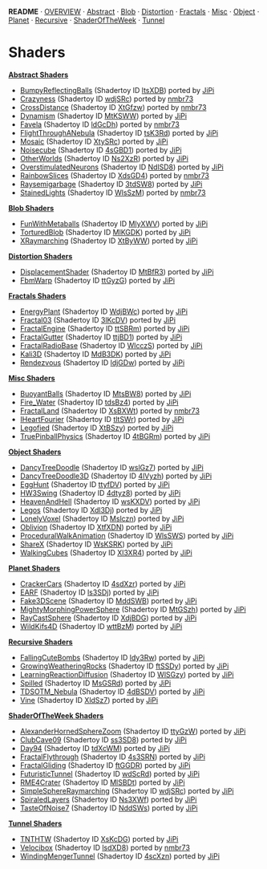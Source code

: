 
  <!--                                                             -->
  <!--           THIS IS AN AUTOMATICALLY GENERATED FILE           -->
  <!--                                                             -->
  <!--                  D O   N O T   E D I T ! ! !                -->
  <!--                                                             -->
  <!--  ALL CHANGES WILL BE OVERWRITTEN WITHOUT ANY FURTHER NOTICE -->
  <!--                                                             -->


**README** · [OVERVIEW](OVERVIEW.md) · [Abstract](Abstract/README.md) · [Blob](Blob/README.md) · [Distortion](Distortion/README.md) · [Fractals](Fractals/README.md) · [Misc](Misc/README.md) · [Object](Object/README.md) · [Planet](Planet/README.md) · [Recursive](Recursive/README.md) · [ShaderOfTheWeek](ShaderOfTheWeek/README.md) · [Tunnel](Tunnel/README.md)

# Shaders



**[Abstract Shaders](Abstract/README.md)**
- [BumpyReflectingBalls](Abstract/BumpyReflectingBalls.md) (Shadertoy ID [ltsXDB](https://www.shadertoy.com/view/ltsXDB)) ported by [JiPi](../Site/Profiles/JiPi.md)
- [Crazyness](Abstract/Crazyness.md) (Shadertoy ID [wdjSRc](https://www.shadertoy.com/view/wdjSRc)) ported by [nmbr73](../Site/Profiles/nmbr73.md)
- [CrossDistance](Abstract/CrossDistance.md) (Shadertoy ID [XtGfzw](https://www.shadertoy.com/view/XtGfzw)) ported by [nmbr73](../Site/Profiles/nmbr73.md)
- [Dynamism](Abstract/Dynamism.md) (Shadertoy ID [MtKSWW](https://www.shadertoy.com/view/MtKSWW)) ported by [JiPi](../Site/Profiles/JiPi.md)
- [Favela](Abstract/Favela.md) (Shadertoy ID [ldGcDh](https://www.shadertoy.com/view/ldGcDh)) ported by [nmbr73](../Site/Profiles/nmbr73.md)
- [FlightThroughANebula](Abstract/FlightThroughANebula.md) (Shadertoy ID [tsK3Rd](https://www.shadertoy.com/view/tsK3Rd)) ported by [JiPi](../Site/Profiles/JiPi.md)
- [Mosaic](Abstract/Mosaic.md) (Shadertoy ID [XtySRc](https://www.shadertoy.com/view/XtySRc)) ported by [JiPi](../Site/Profiles/JiPi.md)
- [Noisecube](Abstract/Noisecube.md) (Shadertoy ID [4sGBD1](https://www.shadertoy.com/view/4sGBD1)) ported by [JiPi](../Site/Profiles/JiPi.md)
- [OtherWorlds](Abstract/OtherWorlds.md) (Shadertoy ID [Ns2XzR](https://www.shadertoy.com/view/Ns2XzR)) ported by [JiPi](../Site/Profiles/JiPi.md)
- [OverstimulatedNeurons](Abstract/OverstimulatedNeurons.md) (Shadertoy ID [NdlSD8](https://www.shadertoy.com/view/NdlSD8)) ported by [JiPi](../Site/Profiles/JiPi.md)
- [RainbowSlices](Abstract/RainbowSlices.md) (Shadertoy ID [XdsGD4](https://www.shadertoy.com/view/XdsGD4)) ported by [nmbr73](../Site/Profiles/nmbr73.md)
- [Raysemigarbage](Abstract/Raysemigarbage.md) (Shadertoy ID [3tdSW8](https://www.shadertoy.com/view/3tdSW8)) ported by [JiPi](../Site/Profiles/JiPi.md)
- [StainedLights](Abstract/StainedLights.md) (Shadertoy ID [WlsSzM](https://www.shadertoy.com/view/WlsSzM)) ported by [nmbr73](../Site/Profiles/nmbr73.md)


**[Blob Shaders](Blob/README.md)**
- [FunWithMetaballs](Blob/FunWithMetaballs.md) (Shadertoy ID [MlyXWV](https://www.shadertoy.com/view/MlyXWV)) ported by [JiPi](../Site/Profiles/JiPi.md)
- [TorturedBlob](Blob/TorturedBlob.md) (Shadertoy ID [MlKGDK](https://www.shadertoy.com/view/MlKGDK)) ported by [JiPi](../Site/Profiles/JiPi.md)
- [XRaymarching](Blob/XRaymarching.md) (Shadertoy ID [XtByWW](https://www.shadertoy.com/view/XtByWW)) ported by [JiPi](../Site/Profiles/JiPi.md)


**[Distortion Shaders](Distortion/README.md)**
- [DisplacementShader](Distortion/DisplacementShader.md) (Shadertoy ID [MtBfR3](https://www.shadertoy.com/view/MtBfR3)) ported by [JiPi](../Site/Profiles/JiPi.md)
- [FbmWarp](Distortion/FbmWarp.md) (Shadertoy ID [ttGyzG](https://www.shadertoy.com/view/ttGyzG)) ported by [JiPi](../Site/Profiles/JiPi.md)


**[Fractals Shaders](Fractals/README.md)**
- [EnergyPlant](Fractals/EnergyPlant.md) (Shadertoy ID [WdjBWc](https://www.shadertoy.com/view/WdjBWc)) ported by [JiPi](../Site/Profiles/JiPi.md)
- [Fractal03](Fractals/Fractal03.md) (Shadertoy ID [3lKcDV](https://www.shadertoy.com/view/3lKcDV)) ported by [JiPi](../Site/Profiles/JiPi.md)
- [FractalEngine](Fractals/FractalEngine.md) (Shadertoy ID [ttSBRm](https://www.shadertoy.com/view/ttSBRm)) ported by [JiPi](../Site/Profiles/JiPi.md)
- [FractalGutter](Fractals/FractalGutter.md) (Shadertoy ID [ttjBD1](https://www.shadertoy.com/view/ttjBD1)) ported by [JiPi](../Site/Profiles/JiPi.md)
- [FractalRadioBase](Fractals/FractalRadioBase.md) (Shadertoy ID [WlcczS](https://www.shadertoy.com/view/WlcczS)) ported by [JiPi](../Site/Profiles/JiPi.md)
- [Kali3D](Fractals/Kali3D.md) (Shadertoy ID [MdB3DK](https://www.shadertoy.com/view/MdB3DK)) ported by [JiPi](../Site/Profiles/JiPi.md)
- [Rendezvous](Fractals/Rendezvous.md) (Shadertoy ID [ldjGDw](https://www.shadertoy.com/view/ldjGDw)) ported by [JiPi](../Site/Profiles/JiPi.md)


**[Misc Shaders](Misc/README.md)**
- [BuoyantBalls](Misc/BuoyantBalls.md) (Shadertoy ID [MtsBW8](https://www.shadertoy.com/view/MtsBW8)) ported by [JiPi](../Site/Profiles/JiPi.md)
- [Fire_Water](Misc/Fire_Water.md) (Shadertoy ID [tdsBz4](https://www.shadertoy.com/view/tdsBz4)) ported by [JiPi](../Site/Profiles/JiPi.md)
- [FractalLand](Misc/FractalLand.md) (Shadertoy ID [XsBXWt](https://www.shadertoy.com/view/XsBXWt)) ported by [nmbr73](../Site/Profiles/nmbr73.md)
- [IHeartFourier](Misc/IHeartFourier.md) (Shadertoy ID [tltSWr](https://www.shadertoy.com/view/tltSWr)) ported by [JiPi](../Site/Profiles/JiPi.md)
- [Legofied](Misc/Legofied.md) (Shadertoy ID [XtBSzy](https://www.shadertoy.com/view/XtBSzy)) ported by [JiPi](../Site/Profiles/JiPi.md)
- [TruePinballPhysics](Misc/TruePinballPhysics.md) (Shadertoy ID [4tBGRm](https://www.shadertoy.com/view/4tBGRm)) ported by [JiPi](../Site/Profiles/JiPi.md)


**[Object Shaders](Object/README.md)**
- [DancyTreeDoodle](Object/DancyTreeDoodle.md) (Shadertoy ID [wslGz7](https://www.shadertoy.com/view/wslGz7)) ported by [JiPi](../Site/Profiles/JiPi.md)
- [DancyTreeDoodle3D](Object/DancyTreeDoodle3D.md) (Shadertoy ID [4lVyzh](https://www.shadertoy.com/view/4lVyzh)) ported by [JiPi](../Site/Profiles/JiPi.md)
- [EggHunt](Object/EggHunt.md) (Shadertoy ID [ttyfDV](https://www.shadertoy.com/view/ttyfDV)) ported by [JiPi](../Site/Profiles/JiPi.md)
- [HW3Swing](Object/HW3Swing.md) (Shadertoy ID [4dtyz8](https://www.shadertoy.com/view/4dtyz8)) ported by [JiPi](../Site/Profiles/JiPi.md)
- [HeavenAndHell](Object/HeavenAndHell.md) (Shadertoy ID [wsKXDV](https://www.shadertoy.com/view/wsKXDV)) ported by [JiPi](../Site/Profiles/JiPi.md)
- [Legos](Object/Legos.md) (Shadertoy ID [Xdl3Dj](https://www.shadertoy.com/view/Xdl3Dj)) ported by [JiPi](../Site/Profiles/JiPi.md)
- [LonelyVoxel](Object/LonelyVoxel.md) (Shadertoy ID [Mslczn](https://www.shadertoy.com/view/Mslczn)) ported by [JiPi](../Site/Profiles/JiPi.md)
- [Oblivion](Object/Oblivion.md) (Shadertoy ID [XtfXDN](https://www.shadertoy.com/view/XtfXDN)) ported by [JiPi](../Site/Profiles/JiPi.md)
- [ProceduralWalkAnimation](Object/ProceduralWalkAnimation.md) (Shadertoy ID [WlsSWS](https://www.shadertoy.com/view/WlsSWS)) ported by [JiPi](../Site/Profiles/JiPi.md)
- [ShareX](Object/ShareX.md) (Shadertoy ID [WsKSRK](https://www.shadertoy.com/view/WsKSRK)) ported by [JiPi](../Site/Profiles/JiPi.md)
- [WalkingCubes](Object/WalkingCubes.md) (Shadertoy ID [Xl3XR4](https://www.shadertoy.com/view/Xl3XR4)) ported by [JiPi](../Site/Profiles/JiPi.md)


**[Planet Shaders](Planet/README.md)**
- [CrackerCars](Planet/CrackerCars.md) (Shadertoy ID [4sdXzr](https://www.shadertoy.com/view/4sdXzr)) ported by [JiPi](../Site/Profiles/JiPi.md)
- [EARF](Planet/EARF.md) (Shadertoy ID [ls3SDj](https://www.shadertoy.com/view/ls3SDj)) ported by [JiPi](../Site/Profiles/JiPi.md)
- [Fake3DScene](Planet/Fake3DScene.md) (Shadertoy ID [MddSWB](https://www.shadertoy.com/view/MddSWB)) ported by [JiPi](../Site/Profiles/JiPi.md)
- [MightyMorphingPowerSphere](Planet/MightyMorphingPowerSphere.md) (Shadertoy ID [MtGSzh](https://www.shadertoy.com/view/MtGSzh)) ported by [JiPi](../Site/Profiles/JiPi.md)
- [RayCastSphere](Planet/RayCastSphere.md) (Shadertoy ID [XdjBDG](https://www.shadertoy.com/view/XdjBDG)) ported by [JiPi](../Site/Profiles/JiPi.md)
- [WildKifs4D](Planet/WildKifs4D.md) (Shadertoy ID [wttBzM](https://www.shadertoy.com/view/wttBzM)) ported by [JiPi](../Site/Profiles/JiPi.md)


**[Recursive Shaders](Recursive/README.md)**
- [FallingCuteBombs](Recursive/FallingCuteBombs.md) (Shadertoy ID [ldy3Rw](https://www.shadertoy.com/view/ldy3Rw)) ported by [JiPi](../Site/Profiles/JiPi.md)
- [GrowingWeatheringRocks](Recursive/GrowingWeatheringRocks.md) (Shadertoy ID [ftSSDy](https://www.shadertoy.com/view/ftSSDy)) ported by [JiPi](../Site/Profiles/JiPi.md)
- [LearningReactionDiffusion](Recursive/LearningReactionDiffusion.md) (Shadertoy ID [WlSGzy](https://www.shadertoy.com/view/WlSGzy)) ported by [JiPi](../Site/Profiles/JiPi.md)
- [Spilled](Recursive/Spilled.md) (Shadertoy ID [MsGSRd](https://www.shadertoy.com/view/MsGSRd)) ported by [JiPi](../Site/Profiles/JiPi.md)
- [TDSOTM_Nebula](Recursive/TDSOTM_Nebula.md) (Shadertoy ID [4dBSDV](https://www.shadertoy.com/view/4dBSDV)) ported by [JiPi](../Site/Profiles/JiPi.md)
- [Vine](Recursive/Vine.md) (Shadertoy ID [XldSz7](https://www.shadertoy.com/view/XldSz7)) ported by [JiPi](../Site/Profiles/JiPi.md)


**[ShaderOfTheWeek Shaders](ShaderOfTheWeek/README.md)**
- [AlexanderHornedSphereZoom](ShaderOfTheWeek/AlexanderHornedSphereZoom.md) (Shadertoy ID [ttyGzW](https://www.shadertoy.com/view/ttyGzW)) ported by [JiPi](../Site/Profiles/JiPi.md)
- [ClubCave09](ShaderOfTheWeek/ClubCave09.md) (Shadertoy ID [ss3SD8](https://www.shadertoy.com/view/ss3SD8)) ported by [JiPi](../Site/Profiles/JiPi.md)
- [Day94](ShaderOfTheWeek/Day94.md) (Shadertoy ID [tdXcWM](https://www.shadertoy.com/view/tdXcWM)) ported by [JiPi](../Site/Profiles/JiPi.md)
- [FractalFlythrough](ShaderOfTheWeek/FractalFlythrough.md) (Shadertoy ID [4s3SRN](https://www.shadertoy.com/view/4s3SRN)) ported by [JiPi](../Site/Profiles/JiPi.md)
- [FractalGliding](ShaderOfTheWeek/FractalGliding.md) (Shadertoy ID [ftGGDR](https://www.shadertoy.com/view/ftGGDR)) ported by [JiPi](../Site/Profiles/JiPi.md)
- [FuturisticTunnel](ShaderOfTheWeek/FuturisticTunnel.md) (Shadertoy ID [wdScRd](https://www.shadertoy.com/view/wdScRd)) ported by [JiPi](../Site/Profiles/JiPi.md)
- [RME4Crater](ShaderOfTheWeek/RME4Crater.md) (Shadertoy ID [MlSBDt](https://www.shadertoy.com/view/MlSBDt)) ported by [JiPi](../Site/Profiles/JiPi.md)
- [SimpleSphereRaymarching](ShaderOfTheWeek/SimpleSphereRaymarching.md) (Shadertoy ID [wdjSRc](https://www.shadertoy.com/view/wdjSRc)) ported by [JiPi](../Site/Profiles/JiPi.md)
- [SpiraledLayers](ShaderOfTheWeek/SpiraledLayers.md) (Shadertoy ID [Ns3XWf](https://www.shadertoy.com/view/Ns3XWf)) ported by [JiPi](../Site/Profiles/JiPi.md)
- [TasteOfNoise7](ShaderOfTheWeek/TasteOfNoise7.md) (Shadertoy ID [NddSWs](https://www.shadertoy.com/view/NddSWs)) ported by [JiPi](../Site/Profiles/JiPi.md)


**[Tunnel Shaders](Tunnel/README.md)**
- [TNTHTW](Tunnel/TNTHTW.md) (Shadertoy ID [XsKcDG](https://www.shadertoy.com/view/XsKcDG)) ported by [JiPi](../Site/Profiles/JiPi.md)
- [Velocibox](Tunnel/Velocibox.md) (Shadertoy ID [lsdXD8](https://www.shadertoy.com/view/lsdXD8)) ported by [nmbr73](../Site/Profiles/nmbr73.md)
- [WindingMengerTunnel](Tunnel/WindingMengerTunnel.md) (Shadertoy ID [4scXzn](https://www.shadertoy.com/view/4scXzn)) ported by [JiPi](../Site/Profiles/JiPi.md)
